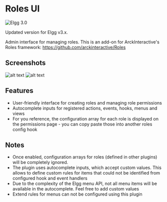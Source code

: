 Roles UI
========
![Elgg 3.0](https://img.shields.io/badge/Elgg-3.0-orange.svg?style=flat-square)

Updated version for Elgg v3.x.

Admin interface for managing roles. This is an add-on for ArckInteractive's Roles framework: https://github.com/arckinteractive/Roles

## Screenshots ##

![alt text](https://raw.github.com/hypeJunction/roles_ui/master/screenshots/roles_ui.png "Admin Interface")
![alt text](https://raw.github.com/hypeJunction/roles_ui/master/screenshots/user_hover.png "User Hover Menu Popup")

## Features

 * User-friendly interface for creating roles and managing role permissions
 * Autocomplete inputs for registered actions, events, hooks, menus and views
 * For you reference, the configuration array for each role is displayed on the permissions page - you can copy paste those into another roles config hook

## Notes

 * Once enabled, configuration arrays for roles (defined in other plugins) will be completely ignored.
 * The plugin uses autocomplete inputs, which accept custom values. This allows to define custom rules for items that could not be identified from configured hook and event handlers
 * Due to the complexity of the Elgg menu API, not all menu items will be available in the autocomplete. Feel free to add custom values
 * Extend rules for menus can not be configured using this plugin

